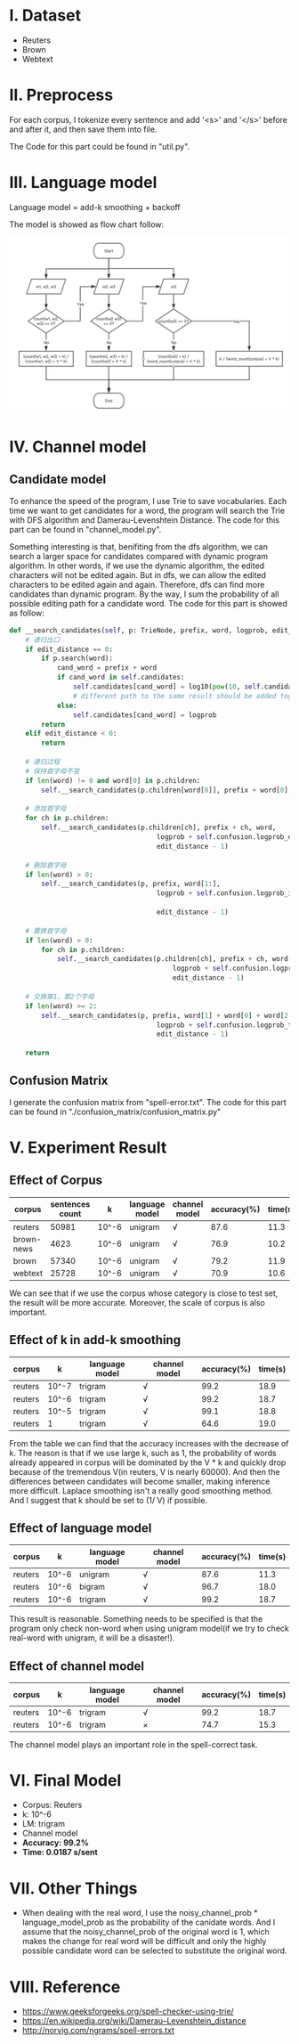 # I. Dataset

- Reuters
- Brown
- Webtext

# II. Preprocess

For each corpus, I tokenize every sentence and add '\<s\>' and '\</s\>' before and after it, and then save them into file.

The Code for this part could be found in "util.py".

# III. Language model

Language model = add-k smoothing + backoff

The model is showed as flow chart follow:

![language_model](https://github.com/Photooon/spell-correct/blob/master/README.assets/language_model.png)

# IV. Channel model

## Candidate model

To enhance the speed of the program, I use Trie to save vocabularies. Each time we want to get candidates for a word, the program will search the Trie with DFS algorithm and Damerau-Levenshtein Distance. The code for this part can be found in "channel_model.py".

Something interesting is that, benifiting from the dfs algorithm, we can search a larger space for candidates compared with dynamic program algorithm. In other words, if we use the dynamic algorithm, the edited characters will not be edited again. But in dfs, we can allow the edited characters to be edited again and again. Therefore, dfs can find more candidates than dynamic program. By the way, I sum the probability of all possible editing path for a candidate word. The code for this part is showed as follow:

```python
def __search_candidates(self, p: TrieNode, prefix, word, logprob, edit_distance):
    # 递归出口
    if edit_distance == 0:
        if p.search(word):
            cand_word = prefix + word
            if cand_word in self.candidates:
                self.candidates[cand_word] = log10(pow(10, self.candidates[cand_word]) + pow(10, logprob))
                # different path to the same result should be added together
            else:
                self.candidates[cand_word] = logprob
        return
    elif edit_distance < 0:
        return

    # 递归过程
    # 保持首字母不变
    if len(word) != 0 and word[0] in p.children:
        self.__search_candidates(p.children[word[0]], prefix + word[0], word[1:], logprob, edit_distance)

    # 添加首字母
    for ch in p.children:
        self.__search_candidates(p.children[ch], prefix + ch, word,
                                     logprob + self.confusion.logprob_del(prefix[-1] if len(prefix) > 0 else '<s>', ch),
                                     edit_distance - 1)

    # 删除首字母
    if len(word) > 0:
        self.__search_candidates(p, prefix, word[1:],
                                     logprob + self.confusion.logprob_ins(prefix[-1] if len(prefix) > 0 else '<s>',
                                                                          word[0]),
                                     edit_distance - 1)

    # 置换首字母
    if len(word) > 0:
        for ch in p.children:
            self.__search_candidates(p.children[ch], prefix + ch, word[1:],
                                         logprob + self.confusion.logprob_sub(word[0], ch),
                                         edit_distance - 1)

    # 交换第1、第2个字母
    if len(word) >= 2:
        self.__search_candidates(p, prefix, word[1] + word[0] + word[2:],
                                     logprob + self.confusion.logprob_trans(word[1], word[0]),
                                     edit_distance - 1)

    return
```

## Confusion Matrix

I generate the confusion matrix from "spell-error.txt". The code for this part can be found in "./confusion_matrix/confusion_matrix.py"

# V. Experiment Result

## Effect of Corpus

| corpus     | sentences count | k     | language model | channel model | accuracy(%) | time(s) |
| ---------- | --------------- | ----- | -------------- | ------------- | ----------- | ------- |
| reuters    | 50981           | 10^-6 | unigram        | √             | 87.6        | 11.3    |
| brown-news | 4623            | 10^-6 | unigram        | √             | 76.9        | 10.2    |
| brown      | 57340           | 10^-6 | unigram        | √             | 79.2        | 11.9    |
| webtext    | 25728           | 10^-6 | unigram        | √             | 70.9        | 10.6    |

We can see that if we use the corpus whose category is close to test set, the result will be more accurate. Moreover, the scale of corpus is also important.

## Effect of k in add-k smoothing

| corpus  | k     | language model | channel model | accuracy(%) | time(s) |
| ------- | ----- | -------------- | ------------- | ----------- | ------- |
| reuters | 10^-7 | trigram        | √             | 99.2        | 18.9    |
| reuters | 10^-6 | trigram        | √             | 99.2        | 18.7    |
| reuters | 10^-5 | trigram        | √             | 99.1        | 18.8    |
| reuters | 1     | trigram        | √             | 64.6        | 19.0    |

From the table we can find that the accuracy increases with the decrease of k. The reason is that if we use large k, such as 1, the probability of words already appeared in corpus will be dominated by the V * k and quickly drop because of the tremendous V(in reuters, V is nearly 60000). And then the differences between candidates will become smaller, making inference more difficult. Laplace smoothing isn't a really good smoothing method. And I suggest that k should be set to (1/ V) if possible.

## Effect of language model

| corpus  | k     | language model | channel model | accuracy(%) | time(s) |
| ------- | ----- | -------------- | ------------- | ----------- | ------- |
| reuters | 10^-6 | unigram        | √             | 87.6        | 11.3    |
| reuters | 10^-6 | bigram         | √             | 96.7        | 18.0    |
| reuters | 10^-6 | trigram        | √             | 99.2        | 18.7    |

This result is reasonable. Something needs to be specified is that the program only check non-word when using unigram model(if we try to check real-word with unigram, it will be a disaster!).

## Effect of channel model

| corpus  | k     | language model | channel model | accuracy(%) | time(s) |
| ------- | ----- | -------------- | ------------- | ----------- | ------- |
| reuters | 10^-6 | trigram        | √             | 99.2        | 18.7    |
| reuters | 10^-6 | trigram        | ×             | 74.7        | 15.3    |

The channel model plays an important role in the spell-correct task.

# VI. Final Model

- Corpus: Reuters
- k: 10^-6
- LM: trigram
- Channel model
- **Accuracy: 99.2%**
- **Time: 0.0187 s/sent**

# VII. Other Things

- When dealing with the real word, I use the noisy_channel_prob * language_model_prob as the probability of the canidate words. And I assume that the noisy_channel_prob of the original word is 1, which makes the change for real word will be difficult and only the highly possible candidate word can be selected to substitute the original word.

# VIII. Reference

- https://www.geeksforgeeks.org/spell-checker-using-trie/
- https://en.wikipedia.org/wiki/Damerau–Levenshtein_distance
- http://norvig.com/ngrams/spell-errors.txt